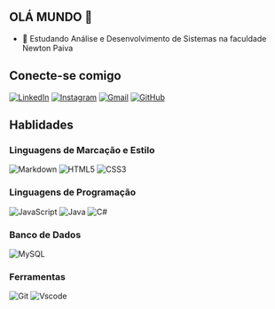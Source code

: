 ## OLÁ MUNDO 👋

- 🌱 Estudando Análise e Desenvolvimento de Sistemas na faculdade Newton Paiva

## Conecte-se comigo

[![LinkedIn](https://img.shields.io/badge/LinkedIn-0077B5?style=for-the-badge&logo=linkedin&logoColor=white)](https://www.linkedin.com/in/barbara-lopes-coelho/) 
[![Instagram](https://img.shields.io/badge/-Instagram-%23E4405F?style=for-the-badge&logo=instagram&logoColor=white)](https://www.instagram.com/blcoelho_/)
[![Gmail](	https://img.shields.io/badge/Gmail-D14836?style=for-the-badge&logo=gmail&logoColor=white)](mailto:blcoelho51@gmail.com)
[![GitHub](https://img.shields.io/badge/GitHub-100000?style=for-the-badge&logo=github&logoColor=white)](https://github.com/barbralopes)

## Hablidades
### Linguagens de Marcação e Estilo

![Markdown](https://img.shields.io/badge/Markdown-000?style=for-the-badge&logo=markdown) 
![HTML5](https://img.shields.io/badge/HTML5-E34F26?style=for-the-badge&logo=html5&logoColor=white)
![CSS3](https://img.shields.io/badge/CSS3-1572B6?style=for-the-badge&logo=css3&logoColor=white)

### Linguagens de Programação

![JavaScript](https://img.shields.io/badge/JavaScript-F7DF1E?style=for-the-badge&logo=javascript&logoColor=black)
![Java](https://img.shields.io/badge/java-%23ED8B00.svg?style=for-the-badge&logo=openjdk&logoColor=white)
![C#](https://img.shields.io/badge/C%23-239120?style=for-the-badge&logo=c-sharp&logoColor=white)

### Banco de Dados

![MySQL](https://img.shields.io/badge/MySQL-00000F?style=for-the-badge&logo=mysql&logoColor=white)

### Ferramentas

![Git](https://img.shields.io/badge/GIT-E44C30?style=for-the-badge&logo=git&logoColor=white)
![Vscode](https://img.shields.io/badge/Vscode-007ACC?style=for-the-badge&logo=visual-studio-code&logoColor=white)
